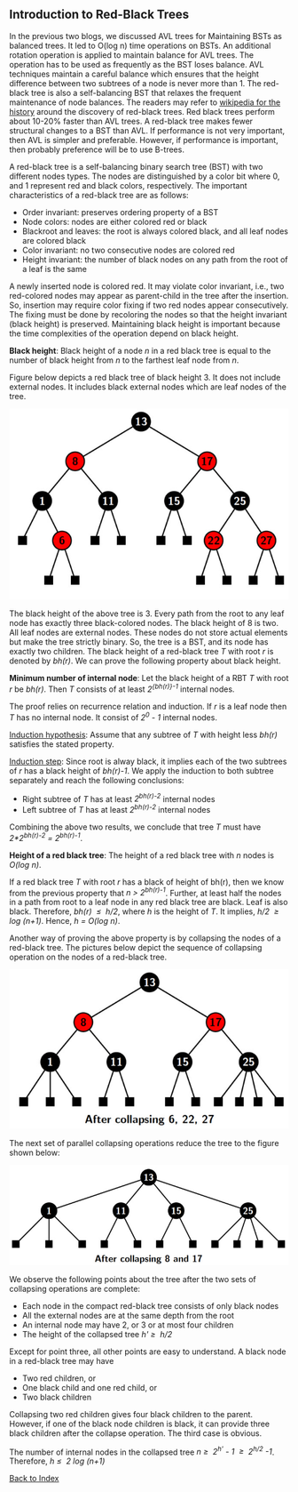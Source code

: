 ## Introduction to Red-Black Trees

In the previous two blogs, we discussed AVL trees for Maintaining BSTs as balanced trees. It led to O(log n) time operations on BSTs. 
An additional rotation operation is applied to maintain balance for AVL trees. The operation has to be used as frequently as the BST loses 
balance. AVL techniques maintain a careful balance which ensures that the height difference between two subtrees of a node is never more than 1. 
The red-black tree is also a self-balancing BST that relaxes the frequent maintenance of node balances. The readers may refer to 
[wikipedia for the history](https://en.wikipedia.org/wiki/Red%E2%80%93black_tree) around the discovery of red-black trees.
Red black trees perform about 10-20% faster than AVL trees. A red-black tree makes fewer structural changes to a BST than AVL. 
If performance is not very important, then AVL is simpler and preferable. However, if performance is important, then probably preference 
will be to use B-trees. 

A red-black tree is a self-balancing binary search tree (BST) with two different nodes types. The nodes are distinguished by a color bit where 
0, and 1 represent red and black colors, respectively. The important characteristics of a red-black tree are as follows:

- Order invariant: preserves ordering property of a BST
- Node colors: nodes are either colored red or black 
- Blackroot and leaves: the root is always colored black, and all leaf nodes are colored black
- Color invariant: no two consecutive nodes are colored red
- Height invariant: the number of black nodes on any path from the root of a leaf  is the same 

A newly inserted node is colored red. It may violate color invariant, i.e., two red-colored nodes may appear as parent-child in the tree after the insertion.
So, insertion may require color fixing if two red nodes appear consecutively. The fixing must be done by recoloring the nodes so that the height 
invariant (black height) is preserved. Maintaining black height is important because the time complexities of the operation depend on black height. 

<strong>Black height</strong>: Black height of a node <i>n</i> in a red black tree is equal to the number of black height from <i>n</i> to the farthest leaf 
node from <i>n</i>.

Figure below depicts a red black tree of black height 3. It does not include external nodes. It includes black external nodes which are leaf nodes of the tree.
<p align="center">
<img src="../images/redBlackTree1.jpg">
</p>
The black height of the above tree is 3. Every path from the root to any leaf node has exactly three black-colored nodes. The black height of 8 is two. All leaf nodes
are external nodes. These nodes do not store actual elements but make the tree strictly binary. So, the tree is a BST, and its node has 
exactly two children. The black height of a red-black tree <i>T</i> with root <i>r</i> is denoted by <i>bh(r)</i>. We can prove the following property about black height.

<strong>Minimum number of internal node</strong>: Let the black height of a RBT <i>T</i> with root <i>r</i> be <i>bh(r)</i>. Then <i>T</i> consists of at least 
<i>2<sup>{bh(r)}-1</sup></i> internal nodes. 

The proof relies on recurrence relation and induction. If <i>r</i> is a leaf node then <i>T</i> has no internal node. It consist of <i>2<sup>0</sup> - 1</i> 
internal nodes. 

<u>Induction hypothesis</u>: Assume that any subtree of <i>T</i> with height less <i>bh(r)</i> satisfies the stated property.

<u>Induction step</u>: Since root is alway black, it implies each of the two subtrees of <i>r</i> has a black height of <i>bh(r)-1</i>. 
We apply the induction to both subtree separately and reach the following conclusions:

- Right subtree of <i>T</i> has at least <i>2<sup>bh(r)-2</sup></i> internal nodes
- Left subtree of <i>T</i> has at least <i>2<sup>bh(r)-2</sup></i> internal nodes

Combining the above two results, we conclude that tree <i>T</i> must have <i>2*2<sup>bh(r)-2</sup> = 2<sup>bh(r)-1</sup></i>.  

<strong>Height of a red black tree</strong>:  The height of a red black tree with <i>n</i> nodes is <i>O(log n)</i>.

If a red black tree <i>T</i> with root <i>r</i> has a black of height of </i>bh(r)</i>, then we know from the previous property that <i>n > 2<sup>bh(r)-1</sup></i>. 
Further, at least half the nodes in a path from root to a leaf node in any red black tree are black. Leaf is also black. Therefore, <i>bh(r) &nbsp;&le;&nbsp; h/2</i>, where
<i>h</i> is the height of <i>T</i>. It implies, <i>h/2 &nbsp;&ge;&nbsp; log (n+1)</i>. Hence, <i>h = O(log n)</i>.

Another way of proving the above property is by collapsing the nodes of a red-black tree. The pictures below depict the sequence of collapsing operation 
on the nodes of a red-black tree.
<p align="center">
<img src="../images/redBlackTree2.jpg">
</p>
The next set of parallel collapsing operations reduce the tree to the figure shown below:
<p align="center">
<img src="../images/redBlackTree3.jpg">
</p>
We observe the following points about the tree after the two sets of collapsing operations are complete:

- Each node in the compact red-black tree consists of only black nodes 
- All the external nodes are at the same depth from the root 
- An internal node may have 2, or 3 or at most four children
- The height of the collapsed tree <i>h'&nbsp;&ge;&nbsp; h/2</i>

Except for point three, all other points are easy to understand. A black node in a red-black tree may have

- Two red children, or
- One black child and one red child, or
- Two black children

Collapsing two red children gives four black children to the parent. However, if one of the black node children is black, it can provide three black children 
after the collapse operation. The third case is obvious.

The number of internal nodes in the collapsed tree 
<i> n&nbsp;&ge;&nbsp; 2<sup>h'</sup> - 1 &nbsp;&ge;&nbsp; 2<sup>h/2</sup> -1</i>. Therefore, <i> h&nbsp;&le;&nbsp; 2 log (n+1)</i>

[Back to Index](../index.md)
